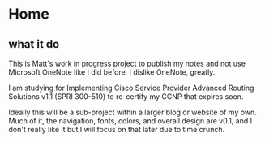 # Home

## what it do

This is Matt's work in progress project to publish my notes and not use Microsoft OneNote like I did before. I dislike OneNote, greatly.

I am studying for Implementing Cisco Service Provider Advanced Routing Solutions v1.1 (SPRI 300-510) to re-certify my CCNP that expires soon.

Ideally this will be a sub-project within a larger blog or website of my own. Much of it, the navigation, fonts, colors, and overall design are v0.1, and I don't really like it but I will focus on that later due to time crunch.
